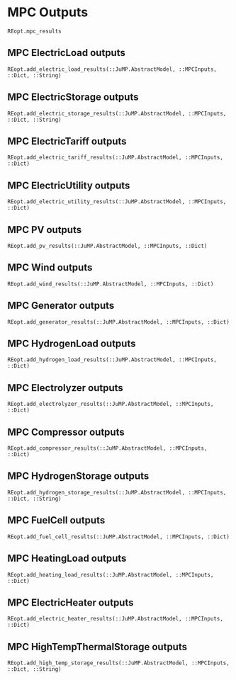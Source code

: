 # MPC Outputs
```@docs
REopt.mpc_results
```

## MPC ElectricLoad outputs
```@docs
REopt.add_electric_load_results(::JuMP.AbstractModel, ::MPCInputs, ::Dict, ::String)
```

## MPC ElectricStorage outputs
```@docs
REopt.add_electric_storage_results(::JuMP.AbstractModel, ::MPCInputs, ::Dict, ::String)
```

## MPC ElectricTariff outputs
```@docs
REopt.add_electric_tariff_results(::JuMP.AbstractModel, ::MPCInputs, ::Dict)
```

## MPC ElectricUtility outputs
```@docs
REopt.add_electric_utility_results(::JuMP.AbstractModel, ::MPCInputs, ::Dict)
```

## MPC PV outputs
```@docs
REopt.add_pv_results(::JuMP.AbstractModel, ::MPCInputs, ::Dict)
```

## MPC Wind outputs
```@docs
REopt.add_wind_results(::JuMP.AbstractModel, ::MPCInputs, ::Dict)
```

## MPC Generator outputs
```@docs
REopt.add_generator_results(::JuMP.AbstractModel, ::MPCInputs, ::Dict)
```

## MPC HydrogenLoad outputs
```@docs
REopt.add_hydrogen_load_results(::JuMP.AbstractModel, ::MPCInputs, ::Dict)
```

## MPC Electrolyzer outputs
```@docs
REopt.add_electrolyzer_results(::JuMP.AbstractModel, ::MPCInputs, ::Dict)
```

## MPC Compressor outputs
```@docs
REopt.add_compressor_results(::JuMP.AbstractModel, ::MPCInputs, ::Dict)
```

## MPC HydrogenStorage outputs
```@docs
REopt.add_hydrogen_storage_results(::JuMP.AbstractModel, ::MPCInputs, ::Dict, ::String)
```

## MPC FuelCell outputs
```@docs
REopt.add_fuel_cell_results(::JuMP.AbstractModel, ::MPCInputs, ::Dict)
```

## MPC HeatingLoad outputs
```@docs
REopt.add_heating_load_results(::JuMP.AbstractModel, ::MPCInputs, ::Dict)
```

## MPC ElectricHeater outputs
```@docs
REopt.add_electric_heater_results(::JuMP.AbstractModel, ::MPCInputs, ::Dict)
```

## MPC HighTempThermalStorage outputs
```@docs
REopt.add_high_temp_storage_results(::JuMP.AbstractModel, ::MPCInputs, ::Dict, ::String)
```